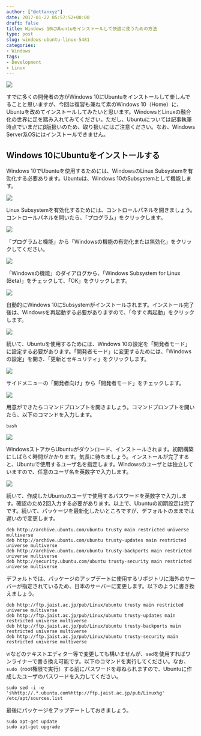 ```yaml
---
author: ["@ottanxyz"]
date: 2017-01-22 05:57:52+00:00
draft: false
title: Windows 10にUbuntuをインストールして快適に使うための方法
type: post
slug: windows-ubuntu-linux-5481
categories:
- Windows
tags:
- Development
- Linux
---
```


![](/uploads/2017/01/170122-5884468182c75.jpg)






すでに多くの開発者の方がWindows 10にUbuntuをインストールして楽しんでることと思いますが、今回は復習も兼ねて素のWindows 10（Home）に、Ubuntuを改めてインストールしてみたいと思います。WindowsとLinuxの融合化の世界に足を踏み入れてみてください。ただし、Ubuntuについては記事執筆時点でいまだにβ版扱いのため、取り扱いにはご注意ください。なお、Windows Server系OSにはインストールできません。





## Windows 10にUbuntuをインストールする





Windows 10でUbuntuを使用するためには、WindowsのLinux Subsystemを有効化する必要あります。Ubuntuは、Windows 10のSubsystemとして機能します。





![](/uploads/2017/01/170122-58844689f0ab6.png)






Linux Subsystemを有効化するためには、コントロールパネルを開きましょう。コントロールパネルを開いたら、「プログラム」をクリックします。





![](/uploads/2017/01/170122-5884468f0fd4e.png)






「プログラムと機能」から「Windowsの機能の有効化または無効化」をクリックしてください。





![](/uploads/2017/01/170122-5884469481214.png)






「Windowsの機能」のダイアログから、「Windows Subsystem for Linux (Beta)」をチェックして、「OK」をクリックします。





![](/uploads/2017/01/170122-588446b261f8d.png)






自動的にWindows 10にSubsystemがインストールされます。インストール完了後は、Windowsを再起動する必要がありますので、「今すぐ再起動」をクリックします。





![](/uploads/2017/01/170122-588446a7196d2.png)






続いて、Ubuntuを使用するためには、Windows 10の設定を「開発者モード」に設定する必要があります。「開発者モード」に変更するためには、「Windowsの設定」を開き、「更新とセキュリティ」をクリックします。





![](/uploads/2017/01/170122-588446acc745b.png)






サイドメニューの「開発者向け」から「開発者モード」をチェックします。





![](/uploads/2017/01/170122-588446b79f446.png)






用意ができたらコマンドプロンプトを開きましょう。コマンドプロンプトを開いたら、以下のコマンドを入力します。




    
    bash





![](/uploads/2017/01/170122-588446bc6bc4a.png)






WindowsストアからUbuntuがダウンロード、インストールされます。初期構築にしばらく時間がかかります。気長に待ちましょう。インストールが完了すると、Ubuntuで使用するユーザ名を指定します。Windowsのユーザとは独立していますので、任意のユーザ名を英数字で入力します。





![](/uploads/2017/01/170122-588446c238074.png)






続いて、作成したUbuntuのユーザで使用するパスワードを英数字で入力します。確認のため2回入力する必要があります。以上で、Ubuntuの初期設定は完了です。続いて、パッケージを最新化したいところですが、デフォルトのままでは遅いので変更します。




    
    deb http://archive.ubuntu.com/ubuntu trusty main restricted universe multiverse
    deb http://archive.ubuntu.com/ubuntu trusty-updates main restricted universe multiverse
    deb http://archive.ubuntu.com/ubuntu trusty-backports main restricted universe multiverse
    deb http://security.ubuntu.com/ubuntu trusty-security main restricted universe multiverse





デフォルトでは、パッケージのアップデートに使用するリポジトリに海外のサーバーが指定されているため、日本のサーバーに変更します。以下のように書き換えましょう。




    
    deb http://ftp.jaist.ac.jp/pub/Linux/ubuntu trusty main restricted universe multiverse
    deb http://ftp.jaist.ac.jp/pub/Linux/ubuntu trusty-updates main restricted universe multiverse
    deb http://ftp.jaist.ac.jp/pub/Linux/ubuntu trusty-backports main restricted universe multiverse
    deb http://ftp.jaist.ac.jp/pub/Linux/ubuntu trusty-security main restricted universe multiverse





viなどのテキストエディター等で変更しても構いませんが、`sed`を使用すればワンライナーで書き換え可能です。以下のコマンドを実行してください。なお、`sudo`（root権限で実行）する前にパスワードを尋ねられますので、Ubuntuに作成したユーザのパスワードを入力してください。




    
    sudo sed -i -e 's%http://.*.ubuntu.com%http://ftp.jaist.ac.jp/pub/Linux%g' /etc/apt/sources.list





最後にパッケージをアップデートしておきましょう。




    
    sudo apt-get update
    sudo apt-get upgrade
